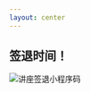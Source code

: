 ```yaml
---
layout: center
---
```


## 签退时间！


<img src="/images/checkout.jpg" alt="讲座签退小程序码" imgClass="h-100" class="w-fit m-auto" />